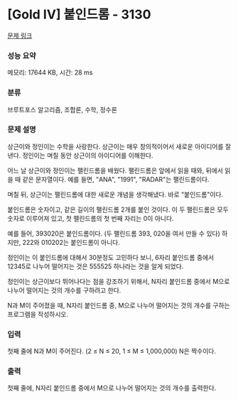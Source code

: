 # [Gold IV] 붙인드롬 - 3130 

[문제 링크](https://www.acmicpc.net/problem/3130) 

### 성능 요약

메모리: 17644 KB, 시간: 28 ms

### 분류

브루트포스 알고리즘, 조합론, 수학, 정수론

### 문제 설명

<p>상근이와 정인이는 수학을 사랑한다. 상근이는 매우 창의적이어서 새로운 아이디어를 잘 낸다. 정인이는 며칠 동안 상근이의 아이디어를 이해한다.</p>

<p>어느 날 상근이와 정인이는 팰린드롬을 배웠다. 팰린드롬은 앞에서 읽을 때와, 뒤에서 읽을 때 같은 문자열이다. 예를 들면, "ANA", "1991", "RADAR"는 팰린드롬이다.</p>

<p>며칠 뒤, 상근이는 팰린드롬에 대한 새로운 개념을 생각해냈다. 바로 "붙인드롬"이다.</p>

<p>붙인드롬은 숫자이고, 같은 길이의 팰린드롬 2개를 붙인 것이다. 이 두 팰린드롬은 모두 숫자로 이루어져 있고, 첫 팰린드롬의 첫 번째 자리는 0이 아니다. </p>

<p>예를 들어, 393020은 붙인드롬이다. (두 팰린드롬 393, 020을 여서 만들 수 있다) 하지만, 222와 010202는 붙인드롬이 아니다.</p>

<p>정인이는 이 붙인드롬에 대해서 30분정도 고민하다 보니, 6자리 붙인드롬 중에서 12345로 나누어 떨어지는 것은 555525 하나라는 것을 알게 되었다.</p>

<p>정인이는 상근이보다 뛰어나다는 점을 강조하기 위해서, N자리 붙인드롬 중에서 M으로 나누어 떨어지는 것의 개수를 구하려고 한다.</p>

<p>N과 M이 주어졌을 때, N자리 붙인드롬 중, M으로 나누어 떨어지는 것의 개수를 구하는 프로그램을 작성하시오.</p>

### 입력 

 <p>첫째 줄에 N과 M이 주어진다. (2 ≤ N ≤ 20, 1 ≤ M ≤ 1,000,000) N은 짝수이다.</p>

### 출력 

 <p>첫째 줄에, N자리 붙인드롬 중에서 M으로 나누어 떨어지는 것의 개수를 출력한다.</p>

